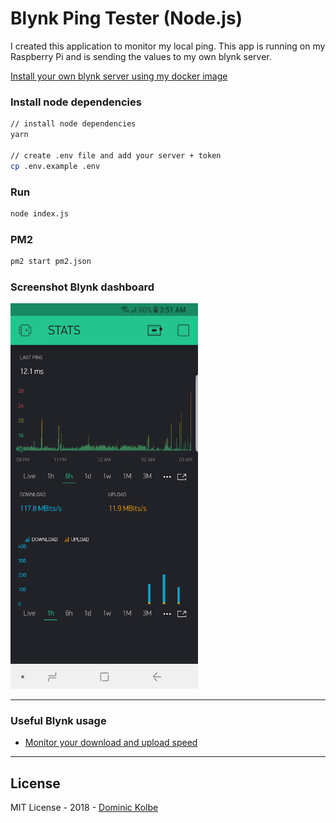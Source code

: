 # Blynk Ping Tester (Node.js)

I created this application to monitor my local ping. This app is running on my Raspberry Pi and is sending the values to my own blynk server.

[Install your own blynk server using my docker image](https://github.com/dominickolbe/blynk-server-dockerized)

### Install node dependencies

```bash
// install node dependencies
yarn

// create .env file and add your server + token
cp .env.example .env
```

### Run

```bash
node index.js
```

### PM2

```bash
pm2 start pm2.json
```

### Screenshot Blynk dashboard

<img src="screenshot.jpg" width="300">

___

### Useful Blynk usage

- [Monitor your download and upload speed](https://github.com/dominickolbe/blynk-speed)

___

## License

MIT License - 2018 - [Dominic Kolbe](https://dominickolbe.dk)
